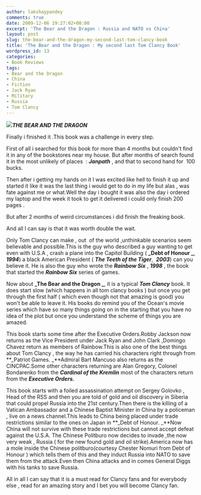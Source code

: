 ```yaml
---
author: lakshaypandey
comments: true
date: 2009-12-06 19:27:02+00:00
excerpt: 'The Bear and the Dragon : Russia and NATO vs China'
layout: post
slug: the-bear-and-the-dragon-my-second-last-tom-clancy-book
title: 'The Bear and the Dragon : My second last Tom Clancy Book'
wordpress_id: 13
categories:
- Book Reviews
tags:
- Bear and the Dragon
- China
- Fiction
- Jack Ryan
- Military
- Russia
- Tom Clancy
---
```


**_[![](http://scarface09023.files.wordpress.com/2009/12/400000000000000111738_s41.jpg)](http://scarface09023.files.wordpress.com/2009/12/400000000000000111738_s41.jpg)THE BEAR AND THE DRAGON_**

Finally i finished it .This book was a challenge in every step.

First of all i searched for this book for more than 4 months but couldn't find it in any of the bookstores near my house. But after months of search found it in the most unlikely of places  : **_Janpath_** , and that to second hand for  100 bucks.

Then after i getting my hands on it I was excited like hell to finish it up and started it like it was the last thing i would get to do in my life but alas , was fate against me or what.Well the day i bought it was also the day i ordered my laptop and the week it took to get it delivered i could only finish 200 pages .

But after 2 months of weird circumstances i did finish the freaking book.

And all I can say is that it was worth double the wait.

Only Tom Clancy can make , out  of the world ,unthinkable scenarios seem believable and possible.This is the guy who described a guy wanting to get even with U.S.A , crash a plane into the Capitol Building ( **_Debt of Honour _**, **_1994_**) a black American President ( **_The Teeth of the Tiger_**,  **_2003_**) can you believe it. He is also the guy who wrote the **_Rainbow Six_** , **_1998_** , the book that started the **_Rainbow Six_** series of games.

Now about **_The Bear and the Dragon _**, it is a typical **_Tom Clancy_** book. It does start slow (which happens in all tom clancy books ) but once you get through the first half ( which even though not that amazing is good) you won't be able to leave it. His books do remind you of the Ocean's movie series which have so many things going on in the starting that you have no idea of the plot but once you understand the scheme of things you are amazed.

This book starts some time after the Executive Orders.Robby Jackson now returns as the Vice President under Jack Ryan and John Clark ,Domingo Chavez return as members of Rainbow.This is also one of the best things about Tom Clancy , the way he has carried his characters right through from **_Patriot Games. _**Admiral Bart Mancuso also returns as the CINCPAC.Some other characters returning are Alan Gregory, Colonel Bondarenko from the **_Cardinal of the Kremlin_** most of the characters return from the **_Executive Orders._**

This book starts with a foiled assassination attempt on Sergey Golovko , Head of the RSS and then you are told of gold and oil discovery in Siberia that could propel Russia into the 21st century.Then there is the killing of a Vatican Ambassador and a Chinese Baptist Minister in China by a policeman , live on a news channel.This leads to China being placed under trade restrictions similar to the ones on Japan in **_Debt of Honour. _**Now China will not survive with these trade restrictions but cannot accept defeat against the U.S.A. The Chinese Politburo now decides to invade ,the now very weak , Russia ( for the new found gold and oil strike).America now has a mole inside the Chinese politburo(courtesy Chester Nomuri from Debt of Honour ) which tells them of this and they induct Russia into NATO to save them from the attack.Even then China attacks and in comes General Diggs with his tanks to save Russia.

All in all I can say that it is a must read for Clancy fans and for everybody else , read for an amazing story and I bet you will become Clancy fan.
